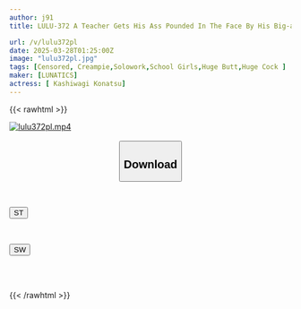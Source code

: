 ```yaml
---
author: j91
title: LULU-372 A Teacher Gets His Ass Pounded In The Face By His Big-assed JK Student, Who Uses Abusive Language To Make His Masochistic Penis Ejaculate Until His Balls Are Empty. Konatsu Kashiwagi

url: /v/lulu372pl
date: 2025-03-28T01:25:00Z
image: "lulu372pl.jpg"
tags: [Censored, Creampie,Solowork,School Girls,Huge Butt,Huge Cock	]
maker: [LUNATICS]
actress: [ Kashiwagi Konatsu]
---
```



{{< rawhtml >}}

<div class="video" data-videoid="qKRQwZ3MpWCz94w">
    <a href="javascript:;">
        <img src="/v/lulu372pl/lulu372pl.jpg" width="WIDTH" height="HEIGHT" alt="lulu372pl.mp4" loading="lazy">
    </a>
</div>

<script type="text/javascript" src="https://j91.asia/asset/on-demand-st.js"></script>

<br>
  <link rel="stylesheet" href="https://j91.asia/asset/bs5.css">
  
  <center>
  <button class="btn btn-primary" type="button" data-bs-toggle="collapse" data-bs-target=".multi-collapse" aria-expanded="false" aria-controls="multiCollapseExample1 multiCollapseExample2"><h2>Download</h2></button></center>
</p>
<div class="row">
  <div class="col">
    <div class="collapse multi-collapse" id="multiCollapseExample1">
      <div class="card card-body">
	      	      <br>
<div class="buttons">  
<p><a href="/v/lulu372pl/st.html" target="_blank"><button class="btn-hover color-3"><i class="fa fa-download"></i> ST</button></a></p></div>
    </div>
  </div>
</div>
  <div class="col">
    <div class="collapse multi-collapse" id="multiCollapseExample2">
      <div class="card card-body">
	      <br>
<div class="buttons">
<p><a href="/v/lulu372pl/sw.html" target="_blank"><button class="btn-hover color-2"><i class="fa fa-download"></i> SW</button></a></p></div>
<br><br>
      </div>
    </div>
  </div>
</div>

{{< /rawhtml >}}